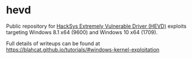 # hevd

Public repository
for
[HackSys Extremely Vulnerable Driver (HEVD)](https://github.com/hacksysteam/HackSysExtremeVulnerableDriver) exploits
targeting Windows 8.1 x64 (9600) and Windows 10 x64 (1709).

Full details of writeups can be found at https://blahcat.github.io/tutorials/#windows-kernel-exploitation
